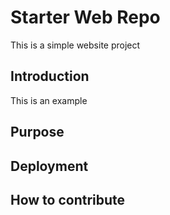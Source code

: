 # Starter Web Repo

This is a simple website project

## Introduction

This is an example

## Purpose

## Deployment

## How to contribute

